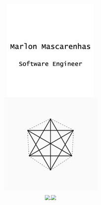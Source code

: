 <p align="center">
  <a href="#">
    <img align="center" width="280"  src="signature.png" />
  </a>
  <a href="#">
    <img align="center" width="300"  src="banner.gif" />
  </a>
</p>

<p align="center">
  <a href="https://github.com/anuraghazra/github-readme-stats">
    <img
      align="center"
      src="https://github-readme-stats.vercel.app/api/top-langs/?username=wnqueiroz&layout=compact"
    />
  </a>
  <a href="https://github.com/anuraghazra/github-readme-stats">
    <img
      align="center"
      height="165"
      src="https://github-readme-stats.vercel.app/api?username=wnqueiroz&count_private=true&show_icons=true&custom_title=Github%20Status&hide=issues"
    />
  </a>
</p>
